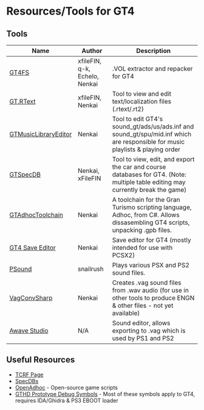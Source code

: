 # Resources/Tools for GT4

## Tools
| Name                 | Author         | Description                                                      |
----------------       | -------------- | ---------------------------------------------------------------- |
[GT4FS](https://github.com/Razer2015/GT4FS/releases)| xfileFIN, q-k, Echelo, Nenkai | .VOL extractor and repacker for GT4 |
[GT.RText](https://github.com/Razer2015/GT.RText/releases)| xfileFIN, Nenkai | Tool to view and edit text/localization files (.rtext/.rt2) |
[GTMusicLibraryEditor](https://github.com/Nenkai/GTMusicLibraryEditor/releases/tag/1.0.3-musicinf)| Nenkai | Tool to edit GT4's sound_gt/ads/us/ads.inf and sound_gt/spu/mid.inf which are responsible for music playlists & playing order |
[GTSpecDB](https://github.com/Nenkai/GTSpecDB/releases)| Nenkai, xFileFIN | Tool to view, edit, and export the car and course databases for GT4. (Note: multiple table editing may currently break the game) |
[GTAdhocToolchain](https://github.com/Nenkai/GTAdhocToolchain)| Nenkai | A toolchain for the Gran Turismo scripting language, Adhoc, from C#. Allows dissasembling GT4 scripts, unpacking .gpb files. |
[GT4 Save Editor](https://github.com/Nenkai/GT4SaveEditor/releases/)| Nenkai | Save editor for GT4 (mostly intended for use with PCSX2) |
[PSound](https://www.romhacking.net/utilities/679/)| snailrush  | Plays various PSX and PS2 sound files. |
[VagConvSharp](https://github.com/Nenkai/SGXDataBuilder/releases/tag/2.0.0)| Nenkai  | Creates .vag sound files from .wav audio (for use in other tools to produce ENGN & other files - not yet available) |
[Awave Studio](https://www.fmjsoft.com/awavestudio.html)| N/A | Sound editor, allows exporting to .vag which is used by PS1 and PS2 |

## Useful Resources

* [TCRF Page](https://tcrf.net/Gran_Turismo_4)
* [SpecDBs](https://github.com/Nenkai/GT4SaveEditor/tree/master/GT4SaveEditor/Resources/Databases)
* [OpenAdhoc](https://github.com/Nenkai/OpenAdhoc) - Open-source game scripts
* [GTHD Prototype Debug Symbols](https://mega.nz/folder/YGAjlICB#YoUGWaXO_KSABy3zjBus7w/file/sSQngA4D) - Most of these symbols apply to GT4, requires IDA/Ghidra & PS3 EBOOT loader
